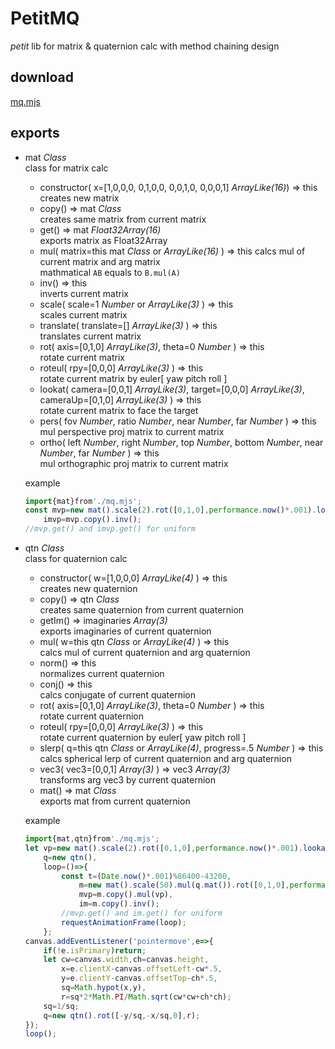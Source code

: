 # PetitMQ
*petit* lib for matrix & quaternion calc with method chaining design

## download
[mq.mjs](../mq.mjs)

## exports
- mat *Class*  
	class for matrix calc
	- constructor( x=[1,0,0,0, 0,1,0,0, 0,0,1,0, 0,0,0,1] *ArrayLike(16)*) => this  
		creates new matrix
	- copy() => mat *Class*  
		creates same matrix from current matrix
	- get() => mat *Float32Array(16)*  
		exports matrix as Float32Array
	- mul( matrix=this mat *Class* or *ArrayLike(16)* ) => this 
		calcs mul of current matrix and arg matrix  
		mathmatical `AB` equals to `B.mul(A)`
	- inv() => this  
		inverts current matrix
	- scale( scale=1 *Number* or *ArrayLike(3)* ) => this  
		scales current matrix
	- translate( translate=[] *ArrayLike(3)* ) => this  
		translates current matrix
	- rot( axis=[0,1,0] *ArrayLike(3)*, theta=0 *Number* ) => this  
		rotate current matrix
	- roteul( rpy=[0,0,0] *ArrayLike(3)* ) => this  
		rotate current matrix by euler[ yaw pitch roll ]
	- lookat( camera=[0,0,1] *ArrayLike(3)*, target=[0,0,0] *ArrayLike(3)*, cameraUp=[0,1,0] *ArrayLike(3)* ) => this  
		rotate current matrix to face the target
	- pers( fov *Number*, ratio *Number*, near *Number*, far *Number* ) => this  
		mul perspective proj matrix to current matrix
	- ortho( left *Number*, right *Number*, top *Number*, bottom *Number*, near *Number*, far *Number* ) => this  
		mul orthographic proj matrix to current matrix

	example
	```js
	import{mat}from'./mq.mjs';
	const mvp=new mat().scale(2).rot([0,1,0],performance.now()*.001).lookat([0,1,10],[0,1,0]).pers(70,canvas.width/canvas.height,.1,100),
		imvp=mvp.copy().inv();
	//mvp.get() and imvp.get() for uniform
	```
- qtn *Class*  
	class for quaternion calc
	- constructor( w=[1,0,0,0] *ArrayLike(4)* ) => this  
		creates new quaternion
	- copy() => qtn *Class*  
		creates same quaternion from current quaternion
	- getIm() => imaginaries *Array(3)*  
		exports imaginaries of current quaternion
	- mul( w=this qtn *Class* or *ArrayLike(4)* ) => this  
		calcs mul of current quaternion and arg quaternion
	- norm() => this  
		normalizes current quaternion
	- conj() => this  
		calcs conjugate of current quaternion
	- rot( axis=[0,1,0] *ArrayLike(3)*, theta=0 *Number* ) => this  
		rotate current quaternion
	- roteul( rpy=[0,0,0] *ArrayLike(3)* ) => this  
		rotate current quaternion by euler[ yaw pitch roll ]
	- slerp( q=this qtn *Class* or *ArrayLike(4)*, progress=.5 *Number* ) => this  
		calcs spherical lerp of current quaternion and arg quaternion
	- vec3( vec3=[0,0,1] *Array(3)* ) => vec3 *Array(3)*  
		transforms arg vec3 by current quaternion
	- mat() => mat *Class*  
		exports mat from current quaternion

	example
	```js
	import{mat,qtn}from'./mq.mjs';
	let vp=new mat().scale(2).rot([0,1,0],performance.now()*.001).lookat([0,1,10],[0,1,0]).pers(70,canvas.width/canvas.height,.1,100),
		q=new qtn(),
		loop=()=>{
			const t=(Date.now()*.001)%86400-43200,
				m=new mat().scale(50).mul(q.mat()).rot([0,1,0],performance.now()*.001),
				mvp=m.copy().mul(vp),
				im=m.copy().inv();
			//mvp.get() and im.get() for uniform
			requestAnimationFrame(loop);
		};
	canvas.addEventListener('pointermove',e=>{
		if(!e.isPrimary)return;
		let cw=canvas.width,ch=canvas.height,
			x=e.clientX-canvas.offsetLeft-cw*.5,
			y=e.clientY-canvas.offsetTop-ch*.5,
			sq=Math.hypot(x,y),
			r=sq*2*Math.PI/Math.sqrt(cw*cw+ch*ch);
		sq=1/sq;
		q=new qtn().rot([-y/sq,-x/sq,0],r);
	});
	loop();
	```
